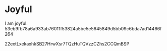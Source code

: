 # Joyful

I am joyful: 53eb9fb78a6a933ab76011f53824a5be5e5645849d5bb09c6bda7ad14466f264


22extLxekaxhkSB27HrwXsr7TQzHuTQVzzCZhs2CCQmBSP
